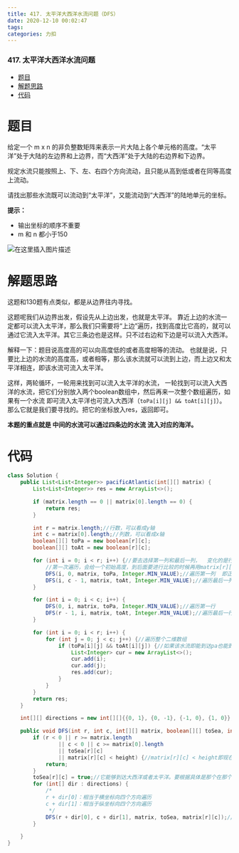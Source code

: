 ```yaml
---
title: 417. 太平洋大西洋水流问题（DFS）
date: 2020-12-10 00:02:47
tags: 
categories: 力扣
---
```


<!--more-->

### 417\. 太平洋大西洋水流问题

- [题目](#_2)
- [解题思路](#_17)
- [代码](#_29)

# 题目

给定一个 m x n 的非负整数矩阵来表示一片大陆上各个单元格的高度。“太平洋”处于大陆的左边界和上边界，而“大西洋”处于大陆的右边界和下边界。

规定水流只能按照上、下、左、右四个方向流动，且只能从高到低或者在同等高度上流动。

请找出那些水流既可以流动到“太平洋”，又能流动到“大西洋”的陆地单元的坐标。

**提示：**

- 输出坐标的顺序不重要
- m 和 n 都小于150

![在这里插入图片描述](https://img-blog.csdnimg.cn/20201210000039455.png?x-oss-process=image/watermark,type_ZmFuZ3poZW5naGVpdGk,shadow_10,text_aHR0cHM6Ly9ibG9nLmNzZG4ubmV0L3FxXzIxMDQwNTU5,size_16,color_FFFFFF,t_70)

# 解题思路

这题和130题有点类似，都是从边界往内寻找。

这题呢我们从边界出发，假设先从上边出发，也就是太平洋。 靠近上边的水流一定都可以流入太平洋，那么我们只需要将“上边”遍历，找到高度比它高的，就可以通过它流入太平洋。其它三条边也是这样。只不过右边和下边是可以流入大西洋。

解释一下：题目说高度高的可以向高度低的或者高度相等的流动。 也就是说，只要比上边的水流的高度高，或者相等，那么该水流就可以流到上边，而上边又和太平洋相连，即该水流可流入太平洋。

这样，两轮循环，一轮用来找到可以流入太平洋的水流， 一轮找到可以流入大西洋的水流，把它们分别放入两个boolean数组中，然后再来一次整个数组遍历，如果有一个水流 即可流入太平洋也可流入大西洋（`toPa[i][j] && toAt[i][j]`）。那么它就是我们要寻找的。把它的坐标放入res，返回即可。

**本题的重点就是 中间的水流可以通过四条边的水流 流入对应的海洋。**

# 代码

```java
class Solution {
    public List<List<Integer>> pacificAtlantic(int[][] matrix) {
        List<List<Integer>> res = new ArrayList<>();

        if (matrix.length == 0 || matrix[0].length == 0) {
            return res;
        }

        int r = matrix.length;//行数，可以看成y轴
        int c = matrix[0].length;//列数，可以看成x轴
        boolean[][] toPa = new boolean[r][c];
        boolean[][] toAt = new boolean[r][c];

        for (int i = 0; i < r; i++) {//要去选择第一列和最后一列，  变化的是行数，列数是固定的0和c-1，所以这里循环条件用行（r）
            //第一次遍历，会给一个初始高度，到后面要进行比较的时候再用matrix[r][c] 来替换初始高度
            DFS(i, 0, matrix, toPa, Integer.MIN_VALUE);//遍历第一列  即正方形的左边，它用DFS来遍历哪些能够通过它 ，到达太平洋（Pa）的水流。下面的同理
            DFS(i, c - 1, matrix, toAt, Integer.MIN_VALUE);//遍历最后一列
        }

        for (int i = 0; i < c; i++) {
            DFS(0, i, matrix, toPa, Integer.MIN_VALUE);//遍历第一行
            DFS(r - 1, i, matrix, toAt, Integer.MIN_VALUE);//遍历最后一行
        }

        for (int i = 0; i < r; i++) {
            for (int j = 0; j < c; j++) {//遍历整个二维数组
                if (toPa[i][j] && toAt[i][j]) {//如果该水流即能到达pa也能到达at，就是我们的目标
                    List<Integer> cur = new ArrayList<>();
                    cur.add(i);
                    cur.add(j);
                    res.add(cur);
                }
            }
        }
        return res;
    }

    int[][] directions = new int[][]{{0, 1}, {0, -1}, {-1, 0}, {1, 0}};

    public void DFS(int r, int c, int[][] matrix, boolean[][] toSea, int height) {
        if (r < 0 || r >= matrix.length
                || c < 0 || c >= matrix[0].length
                || toSea[r][c]
                || matrix[r][c] < height) {//matrix[r][c] < height即现在遍历到的水流高度，比之前那个要小，这是不可以的，因为只有现在的高度大于之前的高度，才可以通过之前的流入海洋
            return;
        }
        toSea[r][c] = true;//它能够到达大西洋或者太平洋。要根据具体是那个在那个循环调用的。
        for (int[] dir : directions) {
            /*
            r + dir[0]：相当于横坐标向四个方向遍历
            c + dir[1]：相当于纵坐标向四个方向遍历
             */
            DFS(r + dir[0], c + dir[1], matrix, toSea, matrix[r][c]);//这时候高度就会更新为matrix[r][c]
        }

    }
}
```